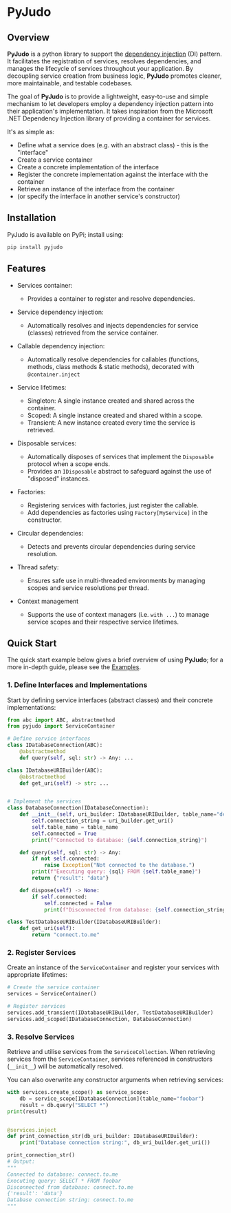 # PyJudo

## Overview
**PyJudo** is a python library to support the [dependency injection](https://en.wikipedia.org/wiki/Dependency_injection) (DI) pattern. It facilitates the registration of services, resolves dependencies, and manages the lifecycle of services throughout your application. By decoupling service creation from business logic, **PyJudo** promotes cleaner, more maintainable, and testable codebases.

The goal of **PyJudo** is to provide a lightweight, easy-to-use and simple mechanism to let developers employ a dependency injection pattern into their application's implementation. It takes inspiration from the Microsoft .NET Dependency Injection library of providing a container for services.

It's as simple as:
 - Define what a service does (e.g. with an abstract class) - this is the "interface"
 - Create a service container
 - Create a concrete implementation of the interface
 - Register the concrete implementation against the interface with the container
 - Retrieve an instance of the interface from the container
 - (or specify the interface in another service's constructor)
 

## Installation
PyJudo is available on PyPi; install using:
```bash
pip install pyjudo
```

## Features
- Services container:
  - Provides a container to register and resolve dependencies.

- Service dependency injection:
  - Automatically resolves and injects dependencies for service (classes) retrieved from the service container.

- Callable dependency injection:
  - Automatically resolve dependencies for callables (functions, methods, class methods & static methods), decorated with `@container.inject`

- Service lifetimes:
  - Singleton: A single instance created and shared across the container.
  - Scoped: A single instance created and shared within a scope.
  - Transient: A new instance created every time the service is retrieved.

- Disposable services:
  - Automatically disposes of services that implement the `Disposable` protocol when a scope ends.
  - Provides an `IDisposable` abstract to safeguard against the use of "disposed" instances.

- Factories:
  - Registering services with factories, just register the callable.
  - Add dependencies as factories using `Factory[MyService]` in the constructor.

- Circular dependencies:
  - Detects and prevents circular dependencies during service resolution.

- Thread safety:
  - Ensures safe use in multi-threaded environments by managing scopes and service resolutions per thread.

- Context management
  - Supports the use of context managers (i.e. `with ...`) to manage service scopes and their respective service lifetimes.

## Quick Start
The quick start example below gives a brief overview of using **PyJudo**; for a more in-depth guide, please see the [Examples](examples/).

### 1. Define Interfaces and Implementations
Start by defining service interfaces (abstract classes) and their concrete implementations:

```python
from abc import ABC, abstractmethod
from pyjudo import ServiceContainer

# Define service interfaces
class IDatabaseConnection(ABC):
    @abstractmethod
    def query(self, sql: str) -> Any: ...

class IDatabaseURIBuilder(ABC):
    @abstractmethod
    def get_uri(self) -> str: ...


# Implement the services
class DatabaseConnection(IDatabaseConnection):
    def __init__(self, uri_builder: IDatabaseURIBuilder, table_name="default"):
        self.connection_string = uri_builder.get_uri()
        self.table_name = table_name
        self.connected = True
        print(f"Connected to database: {self.connection_string}")

    def query(self, sql: str) -> Any:
        if not self.connected:
            raise Exception("Not connected to the database.")
        print(f"Executing query: {sql} FROM {self.table_name}")
        return {"result": "data"}

    def dispose(self) -> None:
        if self.connected:
            self.connected = False
            print(f"Disconnected from database: {self.connection_string}")

class TestDatabaseURIBuilder(IDatabaseURIBuilder):
    def get_uri(self):
        return "connect.to.me"
```

### 2. Register Services
Create an instance of the `ServiceContainer` and register your services with appropriate lifetimes:

```python
# Create the service container
services = ServiceContainer()

# Register services
services.add_transient(IDatabaseURIBuilder, TestDatabaseURIBuilder)
services.add_scoped(IDatabaseConnection, DatabaseConnection)
```

### 3. Resolve Services
Retrieve and utilise services from the `ServiceCollection`. When retrieving services from the `ServiceContainer`, services referenced in constructors (`__init__`) will be automatically resolved.  

You can also overwrite any constructor arguments when retrieving services:

```python
with services.create_scope() as service_scope:
    db = service_scope[IDatabaseConnection](table_name="foobar")
    result = db.query("SELECT *")
print(result)


@services.inject
def print_connection_str(db_uri_builder: IDatabaseURIBuilder):
    print("Database connection string:", db_uri_builder.get_uri())

print_connection_str()
# Output:
"""
Connected to database: connect.to.me
Executing query: SELECT * FROM foobar
Disconnected from database: connect.to.me
{'result': 'data'}
Database connection string: connect.to.me
"""
```